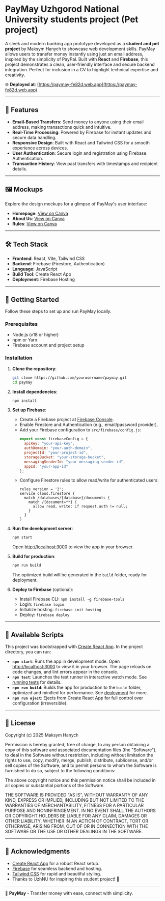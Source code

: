 # PayMay Uzhgorod National University students project (Pet project)

A sleek and modern banking app prototype developed as a **student and pet project** by Maksym Hanych to showcase web development skills. PayMay allows users to transfer money instantly using just an email address, inspired by the simplicity of PayPal. Built with **React** and **Firebase**, this project demonstrates a clean, user-friendly interface and secure backend integration. Perfect for inclusion in a CV to highlight technical expertise and creativity.

🌐 **Deployed at**: [https://paymay-fe82d.web.app](https://paymay-fe82d.web.app)

---

## 🎯 Features

- **Email-Based Transfers**: Send money to anyone using their email address, making transactions quick and intuitive.
- **Real-Time Processing**: Powered by Firebase for instant updates and secure data handling.
- **Responsive Design**: Built with React and Tailwind CSS for a smooth experience across devices.
- **User Authentication**: Secure login and registration using Firebase Authentication.
- **Transaction History**: View past transfers with timestamps and recipient details.

---

## 🖼️ Mockups

Explore the design mockups for a glimpse of PayMay's user interface:

- **Homepage**: [View on Canva](https://www.canva.com/design/DAGVYMyJBAM/Fw2uDqAmMNjbuBRxtc3sCQ/edit?utm_content=DAGVYMyJBAM&utm_campaign=designshare&utm_medium=link2&utm_source=sharebutton)
- **About Us**: [View on Canva](https://www.canva.com/design/DAGVYIo-NFk/xUrIQYq9YTwWxF_oxKiXow/edit?utm_content=DAGVYIo-NFk&utm_campaign=designshare&utm_medium=link2&utm_source=sharebutton)
- **Rules**: [View on Canva](https://www.canva.com/design/DAGVYANmbFk/TTVCk-OQkp_UHkNQxvDr7w/edit?utm_content=DAGVYANmbFk&utm_campaign=designshare&utm_medium=link2&utm_source=sharebutton)

---

## 🛠️ Tech Stack

- **Frontend**: React, Vite, Tailwind CSS
- **Backend**: Firebase (Firestore, Authentication)
- **Language**: JavaScript
- **Build Tool**: Create React App
- **Deployment**: Firebase Hosting

---

## 🚀 Getting Started

Follow these steps to set up and run PayMay locally.

### Prerequisites

- Node.js (v18 or higher)
- npm or Yarn
- Firebase account and project setup

### Installation

1. **Clone the repository**:
   ```bash
   git clone https://github.com/yourusername/paymay.git
   cd paymay
   ```

2. **Install dependencies**:
   ```bash
   npm install
   ```

3. **Set up Firebase**:
   - Create a Firebase project at [Firebase Console](https://console.firebase.google.com/).
   - Enable Firestore and Authentication (e.g., email/password provider).
   - Add your Firebase configuration to `src/firebase/config.js`:
     ```javascript
     export const firebaseConfig = {
       apiKey: "your-api-key",
       authDomain: "your-auth-domain",
       projectId: "your-project-id",
       storageBucket: "your-storage-bucket",
       messagingSenderId: "your-messaging-sender-id",
       appId: "your-app-id"
     };
     ```
   - Configure Firestore rules to allow read/write for authenticated users:
     ```firestore
     rules_version = '2';
     service cloud.firestore {
       match /databases/{database}/documents {
         match /{document=**} {
           allow read, write: if request.auth != null;
         }
       }
     }
     ```

4. **Run the development server**:
   ```bash
   npm start
   ```
   Open [http://localhost:3000](http://localhost:3000) to view the app in your browser.

5. **Build for production**:
   ```bash
   npm run build
   ```
   The optimized build will be generated in the `build` folder, ready for deployment.

6. **Deploy to Firebase** (optional):
   - Install Firebase CLI: `npm install -g firebase-tools`
   - Login: `firebase login`
   - Initialize hosting: `firebase init hosting`
   - Deploy: `firebase deploy`

---

## 🧪 Available Scripts

This project was bootstrapped with [Create React App](https://github.com/facebook/create-react-app). In the project directory, you can run:

- **`npm start`**: Runs the app in development mode. Open [http://localhost:3000](http://localhost:3000) to view it in your browser. The page reloads on code changes, and lint errors appear in the console.
- **`npm test`**: Launches the test runner in interactive watch mode. See [running tests](https://facebook.github.io/create-react-app/docs/running-tests) for details.
- **`npm run build`**: Builds the app for production to the `build` folder, optimized and minified for performance. See [deployment](https://facebook.github.io/create-react-app/docs/deployment) for more.
- **`npm run eject`**: Ejects from Create React App for full control over configuration (irreversible).

---

## 📄 License

Copyright (c) 2025 Maksym Hanych

Permission is hereby granted, free of charge, to any person obtaining a copy of this software and associated documentation files (the "Software"), to deal in the Software without restriction, including without limitation the rights to use, copy, modify, merge, publish, distribute, sublicense, and/or sell copies of the Software, and to permit persons to whom the Software is furnished to do so, subject to the following conditions:

The above copyright notice and this permission notice shall be included in all copies or substantial portions of the Software.

THE SOFTWARE IS PROVIDED "AS IS", WITHOUT WARRANTY OF ANY KIND, EXPRESS OR IMPLIED, INCLUDING BUT NOT LIMITED TO THE WARRANTIES OF MERCHANTABILITY, FITNESS FOR A PARTICULAR PURPOSE AND NONINFRINGEMENT. IN NO EVENT SHALL THE AUTHORS OR COPYRIGHT HOLDERS BE LIABLE FOR ANY CLAIM, DAMAGES OR OTHER LIABILITY, WHETHER IN AN ACTION OF CONTRACT, TORT OR OTHERWISE, ARISING FROM, OUT OF OR IN CONNECTION WITH THE SOFTWARE OR THE USE OR OTHER DEALINGS IN THE SOFTWARE.

---

## 🙌 Acknowledgments

- [Create React App](https://github.com/facebook/create-react-app) for a robust React setup.
- [Firebase](https://firebase.google.com/) for seamless backend and hosting.
- [Tailwind CSS](https://tailwindcss.com/) for rapid and beautiful styling.
- Thanks to UzhNU for inspiring this student project! 🙌

---

🌟 **PayMay** - Transfer money with ease, connect with simplicity.
